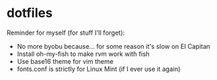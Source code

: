 dotfiles
========

Reminder for myself (for stuff I'll forget):

- No more byobu because... for some reason it's slow on El Capitan
- Install oh-my-fish to make rvm work with fish
- Use base16 theme for vim theme
- fonts.conf is strictly for Linux Mint (if I ever use it again)
